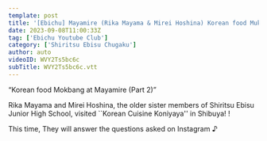 ```yaml
---
template: post
title: '[Ebichu] Mayamire (Rika Mayama & Mirei Hoshina) Korean food Mukbang [Part #2]'
date: 2023-09-08T11:00:33Z
tag: ['Ebichu Youtube Club']
category: ['Shiritsu Ebisu Chugaku']
author: auto 
videoID: WVY2Ts5bc6c
subTitle: WVY2Ts5bc6c.vtt
---
```

“Korean food Mokbang at Mayamire (Part 2)”

Rika Mayama and Mirei Hoshina, the older sister members of Shiritsu Ebisu Junior High School, visited ``Korean Cuisine Koniyaya'' in Shibuya! !

This time, They will answer the questions asked on Instagram ♪
